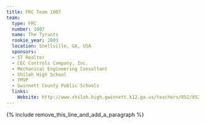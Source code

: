 ```yaml
---
title: FRC Team 1007
team:
  type: FRC
  number: 1007
  name: The Tyrants
  rookie_year: 2003
  location: Snellville, GA, USA
  sponsors:
  - ST Realtor
  - CEC Controls Company, Inc.
  - Mechanical Engineering Consultant
  - Shiloh High School
  - YMVP
  - Gwinnett County Public Schools
  links:
    Website: http://www.shiloh.high.gwinnett.k12.ga.us/teachers/852/852.html
---
```


{% include remove_this_line_and_add_a_paragraph %}